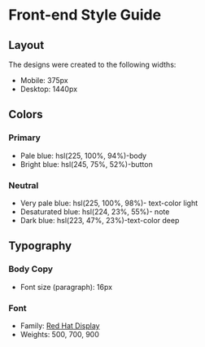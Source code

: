 # Front-end Style Guide

## Layout

The designs were created to the following widths:

- Mobile: 375px
- Desktop: 1440px

## Colors

### Primary

- Pale blue: hsl(225, 100%, 94%)-body
- Bright blue: hsl(245, 75%, 52%)-button

### Neutral

- Very pale blue: hsl(225, 100%, 98%)- text-color light
- Desaturated blue: hsl(224, 23%, 55%)- note
- Dark blue: hsl(223, 47%, 23%)-text-color deep

## Typography

### Body Copy

- Font size (paragraph): 16px

### Font

- Family: [Red Hat Display](https://fonts.google.com/specimen/Red+Hat+Display)
- Weights: 500, 700, 900
